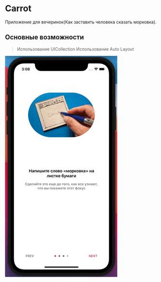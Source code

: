# Carrot
Приложение для вечеринок(Как заставить человека сказать морковка).
## Основные возможности

> Использование UICollection
> Использование Auto Layout

![picture](https://github.com/VadimPetroviOS/Carrot/blob/main/ReadmeAssets/Запись%20экрана%202022-07-28%20в%2015.08.11.gif)

